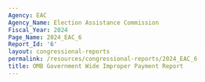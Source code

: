 ```yaml
---
Agency: EAC
Agency_Name: Election Assistance Commission
Fiscal_Year: 2024
Page_Name: 2024_EAC_6
Report_Id: '6'
layout: congressional-reports
permalink: /resources/congressional-reports/2024_EAC_6
title: OMB Government Wide Improper Payment Report
---
```

